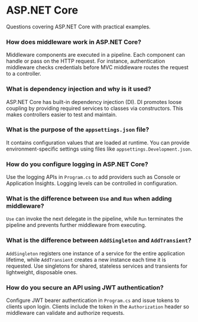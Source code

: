 # ASP.NET Core

Questions covering ASP.NET Core with practical examples.

### How does middleware work in ASP.NET Core?
Middleware components are executed in a pipeline. Each component can handle or pass on the HTTP request. For instance, authentication middleware checks credentials before MVC middleware routes the request to a controller.

### What is dependency injection and why is it used?
ASP.NET Core has built-in dependency injection (DI). DI promotes loose coupling by providing required services to classes via constructors. This makes controllers easier to test and maintain.

### What is the purpose of the `appsettings.json` file?
It contains configuration values that are loaded at runtime. You can provide environment-specific settings using files like `appsettings.Development.json`.

### How do you configure logging in ASP.NET Core?
Use the logging APIs in `Program.cs` to add providers such as Console or Application Insights. Logging levels can be controlled in configuration.

### What is the difference between `Use` and `Run` when adding middleware?
`Use` can invoke the next delegate in the pipeline, while `Run` terminates the pipeline and prevents further middleware from executing.

### What is the difference between `AddSingleton` and `AddTransient`?
`AddSingleton` registers one instance of a service for the entire application lifetime, while `AddTransient` creates a new instance each time it is requested. Use singletons for shared, stateless services and transients for lightweight, disposable ones.

### How do you secure an API using JWT authentication?
Configure JWT bearer authentication in `Program.cs` and issue tokens to clients upon login. Clients include the token in the `Authorization` header so middleware can validate and authorize requests.
